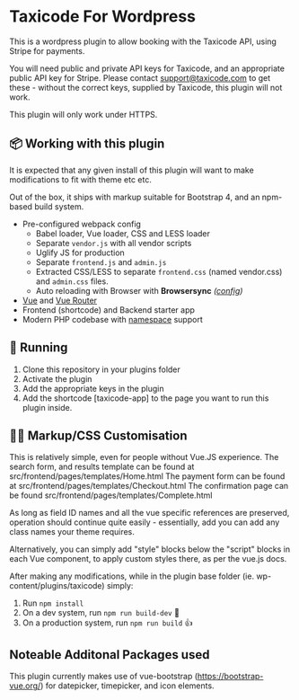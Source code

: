 # Taxicode For Wordpress

This is a wordpress plugin to allow booking with the Taxicode API, using Stripe for payments.

You will need public and private API keys for Taxicode, and an appropriate public API key for Stripe.  Please contact support@taxicode.com to get these - without the correct keys, supplied by Taxicode, this plugin will not work.

This plugin will only work under HTTPS.

## 📦 Working with this plugin

It is expected that any given install of this plugin will want to make modifications to fit with theme etc etc.

Out of the box, it ships with markup suitable for Bootstrap 4, and an npm-based build system.

 - Pre-configured webpack config
   - Babel loader, Vue loader, CSS and LESS loader
   - Separate `vendor.js` with all vendor scripts
   - Uglify JS for production
   - Separate `frontend.js` and `admin.js`
   - Extracted CSS/LESS to separate `frontend.css` (named vendor.css) and `admin.css` files.
   - Auto reloading with Browser with **Browsersync** *([config](config.json))*
 - [Vue](https://vuejs.org/) and [Vue Router](https://router.vuejs.org/en/)
 - Frontend (shortcode) and Backend starter app
 - Modern PHP codebase with [namespace](http://php.net/manual/en/language.namespaces.php) support


## 🚚 Running

1. Clone this repository in your plugins folder
1. Activate the plugin
1. Add the appropriate keys in the plugin
1. Add the shortcode [taxicode-app] to the page you want to run this plugin inside.

## 👨‍💻 Markup/CSS Customisation

This is relatively simple, even for people without Vue.JS experience.
The search form, and results template can be found at src/frontend/pages/templates/Home.html
The payment form can be found at src/frontend/pages/templates/Checkout.html
The confirmation page can be found src/frontend/pages/templates/Complete.html

As long as field ID names and all the vue specific references are preserved,
operation should continue quite easily - essentially, add you can add any
class names your theme requires.

Alternatively, you can simply add "style" blocks below the "script" blocks in each
Vue component, to apply custom styles there, as per the vue.js docs.

After making any modifications, while in the plugin base folder
(ie. wp-content/plugins/taxicode) simply:

1. Run `npm install`
1. On a dev system, run `npm run build-dev` 🤘
1. On a production system, run `npm run build` 👍

## Noteable Additonal Packages used

This plugin currently makes use of
vue-bootstrap (https://bootstrap-vue.org/) for
datepicker, timepicker, and icon elements.
